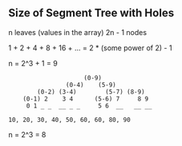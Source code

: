 Size of Segment Tree with Holes
-------------------------------

n leaves (values in the array)
2n - 1 nodes

1 + 2 + 4 + 8 + 16 + ... 
= 2 * (some power of 2) - 1

n = 2^3 + 1 = 9
```
                     (0-9)
                (0-4)    (5-9)
        (0-2) (3-4)        (5-7) (8-9)
    (0-1) 2    3 4      (5-6) 7     8 9
     0 1 _ _  __ _ _     5 6  __   __ __
     
10, 20, 30, 40, 50, 60, 60, 80, 90
```

n = 2^3 = 8
